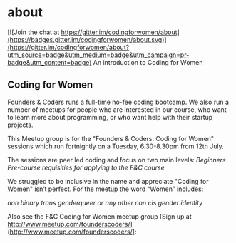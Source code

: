 # about

[![Join the chat at https://gitter.im/codingforwomen/about](https://badges.gitter.im/codingforwomen/about.svg)](https://gitter.im/codingforwomen/about?utm_source=badge&utm_medium=badge&utm_campaign=pr-badge&utm_content=badge)
An introduction to Coding for Women

## Coding for Women

Founders & Coders runs a full-time no-fee coding bootcamp. We also run a number of meetups for people who are interested in our course, who want to learn more about programming, or who want help with their startup projects.

This Meetup group is for the "Founders & Coders: Coding for Women" sessions which run fortnightly on a Tuesday, 6.30-8.30pm from 12th July.

The sessions are peer led coding and focus on two main levels: 
*Beginners*  
*Pre-course requisities for applying to the F&C course*

We struggled to be inclusive in the name and appreciate "Coding for Women" isn’t perfect. For the meetup the word “Women” includes:

*non binary*
*trans*
*genderqueer*
*or any other non cis gender identity*



Also see the F&C Coding for Women meetup group [Sign up at http://www.meetup.com/founderscoders/] (http://www.meetup.com/founderscoders/]: 
